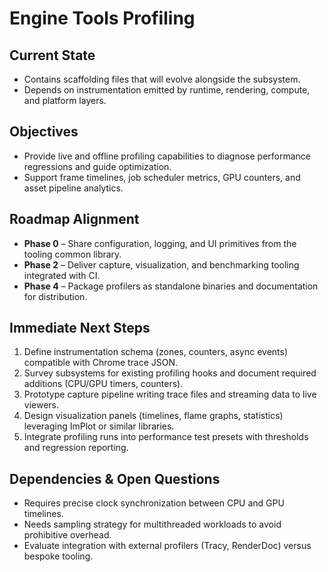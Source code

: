 # Engine Tools Profiling

## Current State

- Contains scaffolding files that will evolve alongside the subsystem.
- Depends on instrumentation emitted by runtime, rendering, compute, and platform layers.

## Objectives

- Provide live and offline profiling capabilities to diagnose performance regressions and guide optimization.
- Support frame timelines, job scheduler metrics, GPU counters, and asset pipeline analytics.

## Roadmap Alignment

- **Phase 0** – Share configuration, logging, and UI primitives from the tooling common library.
- **Phase 2** – Deliver capture, visualization, and benchmarking tooling integrated with CI.
- **Phase 4** – Package profilers as standalone binaries and documentation for distribution.

## Immediate Next Steps

1. Define instrumentation schema (zones, counters, async events) compatible with Chrome trace JSON.
2. Survey subsystems for existing profiling hooks and document required additions (CPU/GPU timers, counters).
3. Prototype capture pipeline writing trace files and streaming data to live viewers.
4. Design visualization panels (timelines, flame graphs, statistics) leveraging ImPlot or similar libraries.
5. Integrate profiling runs into performance test presets with thresholds and regression reporting.

## Dependencies & Open Questions

- Requires precise clock synchronization between CPU and GPU timelines.
- Needs sampling strategy for multithreaded workloads to avoid prohibitive overhead.
- Evaluate integration with external profilers (Tracy, RenderDoc) versus bespoke tooling.
